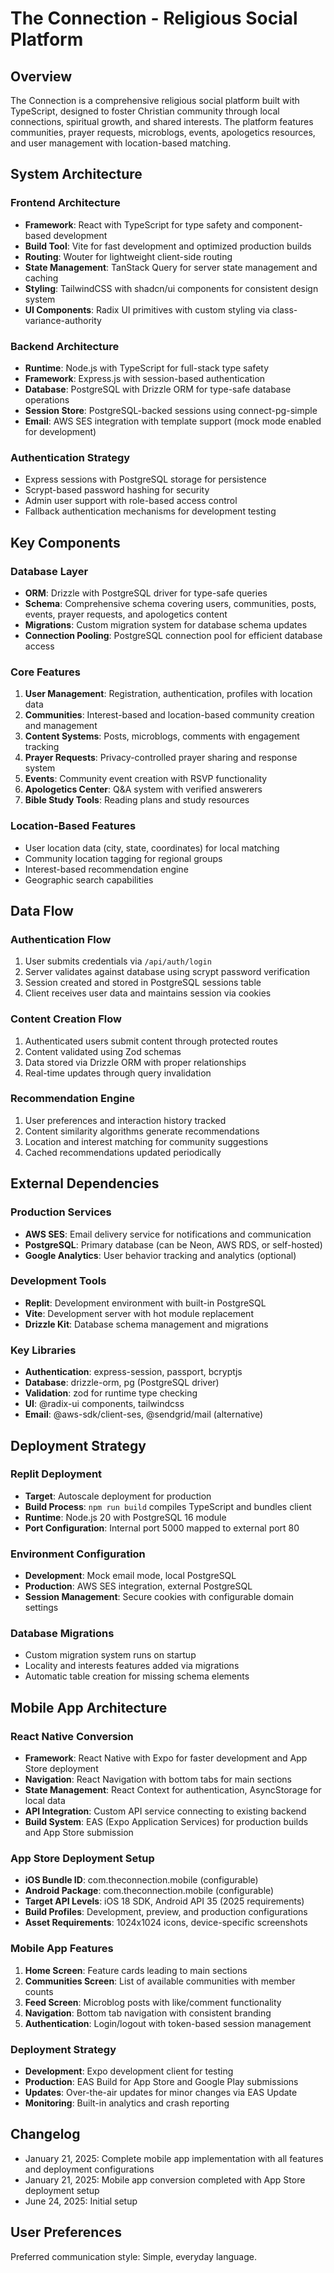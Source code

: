 # The Connection - Religious Social Platform

## Overview
The Connection is a comprehensive religious social platform built with TypeScript, designed to foster Christian community through local connections, spiritual growth, and shared interests. The platform features communities, prayer requests, microblogs, events, apologetics resources, and user management with location-based matching.

## System Architecture

### Frontend Architecture
- **Framework**: React with TypeScript for type safety and component-based development
- **Build Tool**: Vite for fast development and optimized production builds
- **Routing**: Wouter for lightweight client-side routing
- **State Management**: TanStack Query for server state management and caching
- **Styling**: TailwindCSS with shadcn/ui components for consistent design system
- **UI Components**: Radix UI primitives with custom styling via class-variance-authority

### Backend Architecture
- **Runtime**: Node.js with TypeScript for full-stack type safety
- **Framework**: Express.js with session-based authentication
- **Database**: PostgreSQL with Drizzle ORM for type-safe database operations
- **Session Store**: PostgreSQL-backed sessions using connect-pg-simple
- **Email**: AWS SES integration with template support (mock mode enabled for development)

### Authentication Strategy
- Express sessions with PostgreSQL storage for persistence
- Scrypt-based password hashing for security
- Admin user support with role-based access control
- Fallback authentication mechanisms for development testing

## Key Components

### Database Layer
- **ORM**: Drizzle with PostgreSQL driver for type-safe queries
- **Schema**: Comprehensive schema covering users, communities, posts, events, prayer requests, and apologetics content
- **Migrations**: Custom migration system for database schema updates
- **Connection Pooling**: PostgreSQL connection pool for efficient database access

### Core Features
1. **User Management**: Registration, authentication, profiles with location data
2. **Communities**: Interest-based and location-based community creation and management
3. **Content Systems**: Posts, microblogs, comments with engagement tracking
4. **Prayer Requests**: Privacy-controlled prayer sharing and response system
5. **Events**: Community event creation with RSVP functionality
6. **Apologetics Center**: Q&A system with verified answerers
7. **Bible Study Tools**: Reading plans and study resources

### Location-Based Features
- User location data (city, state, coordinates) for local matching
- Community location tagging for regional groups
- Interest-based recommendation engine
- Geographic search capabilities

## Data Flow

### Authentication Flow
1. User submits credentials via `/api/auth/login`
2. Server validates against database using scrypt password verification
3. Session created and stored in PostgreSQL sessions table
4. Client receives user data and maintains session via cookies

### Content Creation Flow
1. Authenticated users submit content through protected routes
2. Content validated using Zod schemas
3. Data stored via Drizzle ORM with proper relationships
4. Real-time updates through query invalidation

### Recommendation Engine
1. User preferences and interaction history tracked
2. Content similarity algorithms generate recommendations
3. Location and interest matching for community suggestions
4. Cached recommendations updated periodically

## External Dependencies

### Production Services
- **AWS SES**: Email delivery service for notifications and communication
- **PostgreSQL**: Primary database (can be Neon, AWS RDS, or self-hosted)
- **Google Analytics**: User behavior tracking and analytics (optional)

### Development Tools
- **Replit**: Development environment with built-in PostgreSQL
- **Vite**: Development server with hot module replacement
- **Drizzle Kit**: Database schema management and migrations

### Key Libraries
- **Authentication**: express-session, passport, bcryptjs
- **Database**: drizzle-orm, pg (PostgreSQL driver)
- **Validation**: zod for runtime type checking
- **UI**: @radix-ui components, tailwindcss
- **Email**: @aws-sdk/client-ses, @sendgrid/mail (alternative)

## Deployment Strategy

### Replit Deployment
- **Target**: Autoscale deployment for production
- **Build Process**: `npm run build` compiles TypeScript and bundles client
- **Runtime**: Node.js 20 with PostgreSQL 16 module
- **Port Configuration**: Internal port 5000 mapped to external port 80

### Environment Configuration
- **Development**: Mock email mode, local PostgreSQL
- **Production**: AWS SES integration, external PostgreSQL
- **Session Management**: Secure cookies with configurable domain settings

### Database Migrations
- Custom migration system runs on startup
- Locality and interests features added via migrations
- Automatic table creation for missing schema elements

## Mobile App Architecture

### React Native Conversion
- **Framework**: React Native with Expo for faster development and App Store deployment
- **Navigation**: React Navigation with bottom tabs for main sections
- **State Management**: React Context for authentication, AsyncStorage for local data
- **API Integration**: Custom API service connecting to existing backend
- **Build System**: EAS (Expo Application Services) for production builds and App Store submission

### App Store Deployment Setup
- **iOS Bundle ID**: com.theconnection.mobile (configurable)
- **Android Package**: com.theconnection.mobile (configurable)  
- **Target API Levels**: iOS 18 SDK, Android API 35 (2025 requirements)
- **Build Profiles**: Development, preview, and production configurations
- **Asset Requirements**: 1024x1024 icons, device-specific screenshots

### Mobile App Features
1. **Home Screen**: Feature cards leading to main sections
2. **Communities Screen**: List of available communities with member counts
3. **Feed Screen**: Microblog posts with like/comment functionality
4. **Navigation**: Bottom tab navigation with consistent branding
5. **Authentication**: Login/logout with token-based session management

### Deployment Strategy
- **Development**: Expo development client for testing
- **Production**: EAS Build for App Store and Google Play submissions
- **Updates**: Over-the-air updates for minor changes via EAS Update
- **Monitoring**: Built-in analytics and crash reporting

## Changelog
- January 21, 2025: Complete mobile app implementation with all features and deployment configurations
- January 21, 2025: Mobile app conversion completed with App Store deployment setup
- June 24, 2025: Initial setup

## User Preferences
Preferred communication style: Simple, everyday language.